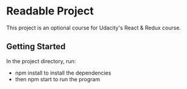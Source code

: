 # Readable Project
This project is an optional course for Udacity's React & Redux course.

## Getting Started
In the project directory, run:
- npm install to install the dependencies
- then npm start to run the program

